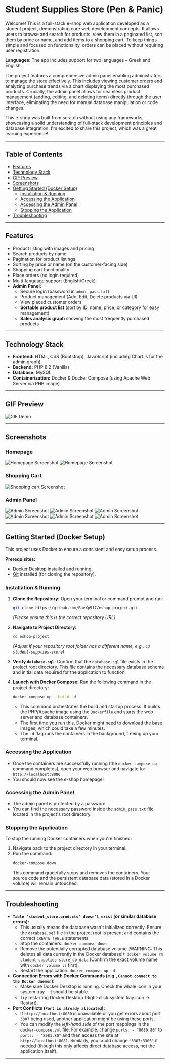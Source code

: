 # Student Supplies Store (Pen & Panic)

Welcome! This is a full-stack e-shop web application developed as a student project, demonstrating core web development concepts. It allows users to browse and search for products, view them in a paginated list, sort them by price or name, and add items to a shopping cart. To keep things simple and focused on functionality, orders can be placed without requiring user registration.

**Languages**: The app includes support for two languages – Greek and English.

The project features a comprehensive admin panel enabling administrators to manage the store effectively. This includes viewing customer orders and analyzing purchase trends via a chart displaying the most purchased products. Crucially, the admin panel allows for seamless product management (adding, editing, and deleting items) directly through the user interface, eliminating the need for manual database manipulation or code changes.

This e-shop was built from scratch without using any frameworks, showcasing a solid understanding of full-stack development principles and database integration. I'm excited to share this project, which was a great learning experience!

---

## Table of Contents

*   [Features](#features)
*   [Technology Stack](#technology-stack)
*   [GIF Preview](#gif-preview)
*   [Screenshots](#screenshots)
*   [Getting Started (Docker Setup)](#getting-started-docker-setup)
    *   [Installation & Running](#installation--running)
    *   [Accessing the Application](#accessing-the-application)
    *   [Accessing the Admin Panel](#accessing-the-admin-panel)
    *   [Stopping the Application](#stopping-the-application)
*   [Troubleshooting](#troubleshooting)

---

## Features

*   Product listing with images and pricing
*   Search products by name
*   Pagination for product listings
*   Sorting by price or name (on the customer-facing side)
*   Shopping cart functionality
*   Place orders (no login required)
*   Multi-language support (English/Greek)
*   **Admin Panel:**
    *   Secure login (password in `admin_pass.txt`)
    *   Product management (Add, Edit, Delete products via UI)
    *   View placed customer orders
    *   **Sortable product list** (sort by ID, name, price, or category for easy management)
    *   **Sales analysis graph** showing the most frequently purchased products

---

## Technology Stack

*   **Frontend:** HTML, CSS (Bootstrap), JavaScript (including Chart.js for the admin graph)
*   **Backend:** PHP 8.2 (Vanilla)
*   **Database:** MySQL
*   **Containerization:** Docker & Docker Compose (using Apache Web Server via PHP image)

---

## GIF Preview

![GIF Demo](student-supplies-store/assetsstore.gif)

---

## Screenshots

### Homepage
![Homepage Screenshot](student-supplies-store/assetshomepage.JPG)
![Homepage Screenshot](student-supplies-store/assetshomepage_2.JPG)

### Shopping Cart
![Shopping cart Screenshot](student-supplies-store/assetsshoping_cart.JPG)

### Admin Panel
![Admin Screenshot](student-supplies-store/assetsadmin_login.JPG)
![Admin Screenshot](student-supplies-store/assetsmain_page_admin.JPG)
![Admin Screenshot](student-supplies-store/assetsmanage_products.JPG)
![Admin Screenshot](student-supplies-store/assetsadd_new_product.JPG)
![Admin Screenshot](student-supplies-store/assetsview_order_panel.JPG)
![Admin Screenshot](student-supplies-store/assetsview_panel.JPG)

---

## Getting Started (Docker Setup)

This project uses Docker to ensure a consistent and easy setup process.

**Prerequisites:**
*   [Docker Desktop](https://www.docker.com/products/docker-desktop/) installed and running.
*   [Git](https://git-scm.com/downloads) installed (for cloning the repository).

### Installation & Running

1.  **Clone the Repository:**
    Open your terminal or command prompt and run:
    ```bash
    git clone https://github.com/RaeXp917/eshop-project.git
    ```
    *(Please ensure this is the correct repository URL)*

2.  **Navigate to Project Directory:**
    ```bash
    cd eshop-project
    ```
    *(Adjust if your repository root folder has a different name, e.g., `cd student-supplies-store`)*

3.  **Verify `database.sql`:**
    Confirm that the `database.sql` file exists in the project root directory. This file contains the necessary database schema and initial data required for the application to function.

4.  **Launch with Docker Compose:**
    Run the following command in the project directory:
    ```bash
    docker-compose up --build -d
    ```
    *   This command orchestrates the build and startup process. It builds the PHP/Apache image using the `Dockerfile` and starts the web server and database containers.
    *   The first time you run this, Docker might need to download the base images, which could take a few minutes.
    *   The `-d` flag runs the containers in the background, freeing up your terminal.

### Accessing the Application

*   Once the containers are successfully running (the `docker-compose up` command completes), open your web browser and navigate to:
    `http://localhost:8080`
*   You should now see the e-shop homepage!

### Accessing the Admin Panel

*   The admin panel is protected by a password.
*   You can find the necessary password inside the `admin_pass.txt` file located in the project's root directory.

### Stopping the Application

To stop the running Docker containers when you're finished:
1.  Navigate back to the project directory in your terminal.
2.  Run the command:
    ```bash
    docker-compose down
    ```
    This command gracefully stops and removes the containers. Your source code and the persistent database data (stored in a Docker volume) will remain untouched.

---

## Troubleshooting

*   **`Table 'student_store.products' doesn't exist` (or similar database errors):**
    *   This usually means the database wasn't initialized correctly. Ensure the `database.sql` file in the project root is present and contains the correct `CREATE TABLE` statements.
    *   Stop the containers: `docker-compose down`
    *   Remove the potentially corrupted database volume (WARNING: This deletes all data currently in the Docker database!): `docker volume rm student-supplies-store_db_data` (Confirm the exact volume name with `docker volume ls` first).
    *   Restart the application: `docker-compose up -d`
*   **Connection Errors with Docker Commands (e.g., `Cannot connect to the Docker daemon`):**
    *   Make sure Docker Desktop is running. Check the whale icon in your system tray – it should be stable.
    *   Try restarting Docker Desktop (Right-click system tray icon -> Restart).
*   **Port Conflicts (`Port is already allocated`):**
    *   If `http://localhost:8080` is unavailable or you get errors about port `3307` being used, another application might be using these ports.
    *   You can modify the *left-hand side* of the port mappings in the `docker-compose.yml` file. For example, change `ports: - "8080:80"` to `ports: - "8081:80"` and then access the site at `http://localhost:8081`. Similarly, you could change `"3307:3306"` if needed (though this only affects direct database access, not the application itself).

---
